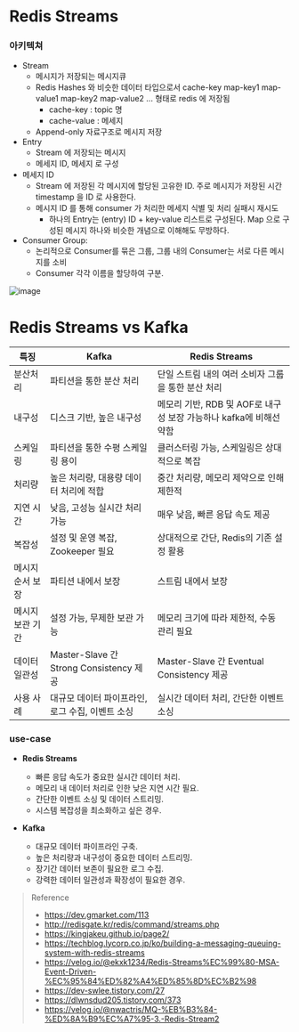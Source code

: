 # Redis Streams
### 아키텍쳐
* Stream
  * 메시지가 저장되는 메시지큐
  * Redis Hashes 와 비슷한 데이터 타입으로서 cache-key map-key1 map-value1 map-key2 map-value2 ... 형태로 redis 에 저장됨
    * cache-key : topic 명
    * cache-value : 메세지
  * Append-only 자료구조로 메시지 저장
* Entry
  * Stream 에 저장되는 메시지
  * 메세지 ID, 메세지 로 구성 
* 메세지 ID
  * Stream 에 저장된 각 메시지에 할당된 고유한 ID. 주로 메시지가 저장된 시간 timestamp 을 ID 로 사용한다.
  * 메시지 ID 를 통해 consumer 가 처리한 메세지 식별 및 처리 실패시 재시도
    * 하나의 Entry는 (entry) ID + key-value 리스트로 구성된다. Map 으로 구성된 메시지 하나와 비슷한 개념으로 이해해도 무방하다.
* Consumer Group:
  * 논리적으로 Consumer를 묶은 그룹, 그룹 내의 Consumer는 서로 다른 메시지를 소비
  * Consumer 각각 이름을 할당하여 구분.

![image](https://github.com/user-attachments/assets/e6e0a5ca-4e41-4f62-933c-196c0fb74fe1)


# Redis Streams vs Kafka

| 특징        | Kafka                                | Redis Streams                                |
|-----------|--------------------------------------|----------------------------------------------|
| 분산처리      | 파티션을 통한 분산 처리                        | 단일 스트림 내의 여러 소비자 그룹을 통한 분산 처리                |
| 내구성       | 디스크 기반, 높은 내구성                       | 메모리 기반, RDB 및 AOF로 내구성 보장 가능하나 kafka에 비해선 약함 |
| 스케일링      | 파티션을 통한 수평 스케일링 용이                   | 클러스터링 가능, 스케일링은 상대적으로 복잡                     |
| 처리량       | 높은 처리량, 대용량 데이터 처리에 적합               | 중간 처리량, 메모리 제약으로 인해 제한적                      |
| 지연 시간     | 낮음, 고성능 실시간 처리 가능                    | 매우 낮음, 빠른 응답 속도 제공                           |
| 복잡성       | 설정 및 운영 복잡, Zookeeper 필요             | 상대적으로 간단, Redis의 기존 설정 활용                    |
| 메시지 순서 보장 | 파티션 내에서 보장                           | 스트림 내에서 보장                                   |
| 메시지 보관 기간 | 설정 가능, 무제한 보관 가능                     | 메모리 크기에 따라 제한적, 수동 관리 필요                     |
| 데이터 일관성   | Master-Slave 간 Strong Consistency 제공 | Master-Slave 간 Eventual Consistency 제공       |
| 사용 사례     | 대규모 데이터 파이프라인, 로그 수집, 이벤트 소싱         | 실시간 데이터 처리, 간단한 이벤트 소싱                       |

### use-case

- **Redis Streams**
  - 빠른 응답 속도가 중요한 실시간 데이터 처리.
  - 메모리 내 데이터 처리로 인한 낮은 지연 시간 필요.
  - 간단한 이벤트 소싱 및 데이터 스트리밍.
  - 시스템 복잡성을 최소화하고 싶은 경우.

- **Kafka**
  - 대규모 데이터 파이프라인 구축.
  - 높은 처리량과 내구성이 중요한 데이터 스트리밍.
  - 장기간 데이터 보존이 필요한 로그 수집.
  - 강력한 데이터 일관성과 확장성이 필요한 경우.

> Reference
> * https://dev.gmarket.com/113
> * http://redisgate.kr/redis/command/streams.php
> * https://kingjakeu.github.io/page2/
> * https://techblog.lycorp.co.jp/ko/building-a-messaging-queuing-system-with-redis-streams
> * https://velog.io/@ekxk1234/Redis-Streams%EC%99%80-MSA-Event-Driven-%EC%95%84%ED%82%A4%ED%85%8D%EC%B2%98
> * https://dev-swlee.tistory.com/27
> * https://dlwnsdud205.tistory.com/373
> * https://velog.io/@nwactris/MQ-%EB%B3%84-%ED%8A%B9%EC%A7%95-3.-Redis-Stream2
